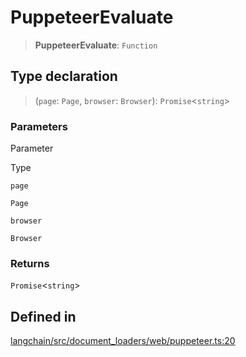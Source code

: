 PuppeteerEvaluate
=================

> **PuppeteerEvaluate**: `Function`

Type declaration[​](#type-declaration "Direct link to Type declaration")
------------------------------------------------------------------------

> (`page`: `Page`, `browser`: `Browser`): `Promise`<`string`\>

### Parameters[​](#parameters "Direct link to Parameters")

Parameter

Type

`page`

`Page`

`browser`

`Browser`

### Returns[​](#returns "Direct link to Returns")

`Promise`<`string`\>

Defined in[​](#defined-in "Direct link to Defined in")
------------------------------------------------------

[langchain/src/document\_loaders/web/puppeteer.ts:20](https://github.com/hwchase17/langchainjs/blob/46e1734/langchain/src/document_loaders/web/puppeteer.ts#L20)